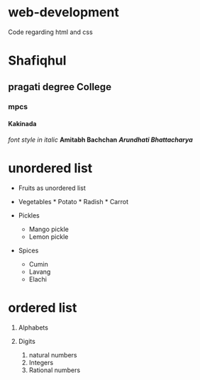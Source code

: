 # web-development
Code regarding html and css 
# Shafiqhul 
## pragati degree College
### mpcs 
#### Kakinada
*font style in italic*
**Amitabh Bachchan**
***Arundhati Bhattacharya***
# unordered list 
* Fruits as unordered list 
* Vegetables
      * Potato
      * Radish 
      * Carrot 
* Pickles
    * Mango pickle
    * Lemon pickle

* Spices 
     * Cumin 
     * Lavang 
     * Elachi 
     
# ordered list 
1. Alphabets 
2. Digits 

    1. natural numbers
    2. Integers 
    3. Rational numbers 
